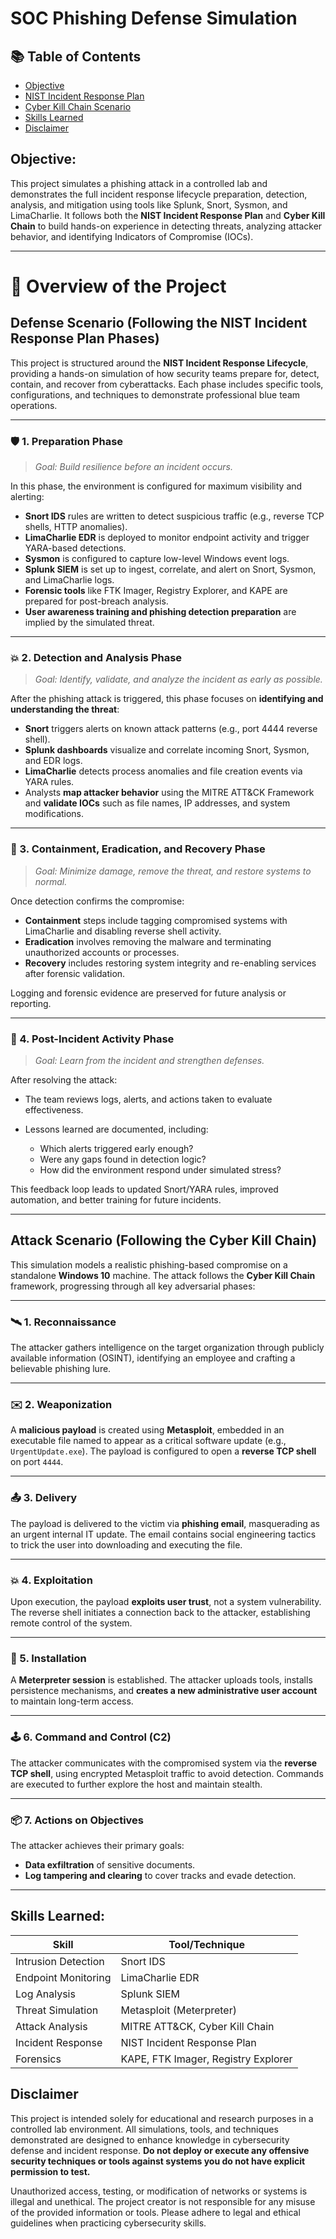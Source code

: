 # SOC Phishing Defense Simulation

## 📚 Table of Contents
- [Objective](#objective)
- [NIST Incident Response Plan](#nist-incident-response-plan-phases)
- [Cyber Kill Chain Scenario](#attack-scenario-(following-the-cyber-kill-chain))
- [Skills Learned](#skills-learned)
- [Disclaimer](#disclaimer)

## Objective:

This project simulates a phishing attack in a controlled lab and demonstrates the full incident response lifecycle preparation, detection, analysis, and mitigation using tools like Splunk, Snort, Sysmon, and LimaCharlie. It follows both the **NIST Incident Response Plan** and **Cyber Kill Chain** to build hands-on experience in detecting threats, analyzing attacker behavior, and identifying Indicators of Compromise (IOCs).

---

# 🧩 Overview of the Project

## Defense Scenario (Following the NIST Incident Response Plan Phases)

This project is structured around the **NIST Incident Response Lifecycle**, providing a hands-on simulation of how security teams prepare for, detect, contain, and recover from cyberattacks. Each phase includes specific tools, configurations, and techniques to demonstrate professional blue team operations.

---

### 🛡️ 1. **Preparation Phase**

> *Goal: Build resilience before an incident occurs.*

In this phase, the environment is configured for maximum visibility and alerting:

* **Snort IDS** rules are written to detect suspicious traffic (e.g., reverse TCP shells, HTTP anomalies).
* **LimaCharlie EDR** is deployed to monitor endpoint activity and trigger YARA-based detections.
* **Sysmon** is configured to capture low-level Windows event logs.
* **Splunk SIEM** is set up to ingest, correlate, and alert on Snort, Sysmon, and LimaCharlie logs.
* **Forensic tools** like FTK Imager, Registry Explorer, and KAPE are prepared for post-breach analysis.
* **User awareness training and phishing detection preparation** are implied by the simulated threat.

---

### 💥 2. **Detection and Analysis Phase**

> *Goal: Identify, validate, and analyze the incident as early as possible.*

After the phishing attack is triggered, this phase focuses on **identifying and understanding the threat**:

* **Snort** triggers alerts on known attack patterns (e.g., port 4444 reverse shell).
* **Splunk dashboards** visualize and correlate incoming Snort, Sysmon, and EDR logs.
* **LimaCharlie** detects process anomalies and file creation events via YARA rules.
* Analysts **map attacker behavior** using the MITRE ATT\&CK Framework and **validate IOCs** such as file names, IP addresses, and system modifications.

---

### 🚨 3. **Containment, Eradication, and Recovery Phase**

> *Goal: Minimize damage, remove the threat, and restore systems to normal.*

Once detection confirms the compromise:

* **Containment** steps include tagging compromised systems with LimaCharlie and disabling reverse shell activity.
* **Eradication** involves removing the malware and terminating unauthorized accounts or processes.
* **Recovery** includes restoring system integrity and re-enabling services after forensic validation.

Logging and forensic evidence are preserved for future analysis or reporting.

---

### 📘 4. **Post-Incident Activity Phase**

> *Goal: Learn from the incident and strengthen defenses.*

After resolving the attack:

* The team reviews logs, alerts, and actions taken to evaluate effectiveness.
* Lessons learned are documented, including:

  * Which alerts triggered early enough?
  * Were any gaps found in detection logic?
  * How did the environment respond under simulated stress?

This feedback loop leads to updated Snort/YARA rules, improved automation, and better training for future incidents.

---

## Attack Scenario (Following the Cyber Kill Chain)

This simulation models a realistic phishing-based compromise on a standalone **Windows 10** machine. The attack follows the **Cyber Kill Chain** framework, progressing through all key adversarial phases:

---

### 🛰️ 1. **Reconnaissance**

The attacker gathers intelligence on the target organization through publicly available information (OSINT), identifying an employee and crafting a believable phishing lure.

---

### ✉️ 2. **Weaponization**

A **malicious payload** is created using **Metasploit**, embedded in an executable file named to appear as a critical software update (e.g., `UrgentUpdate.exe`). The payload is configured to open a **reverse TCP shell** on port `4444`.

---

### 📤 3. **Delivery**

The payload is delivered to the victim via **phishing email**, masquerading as an urgent internal IT update. The email contains social engineering tactics to trick the user into downloading and executing the file.

---

### 💥 4. **Exploitation**

Upon execution, the payload **exploits user trust**, not a system vulnerability. The reverse shell initiates a connection back to the attacker, establishing remote control of the system.

---

### 📡 5. **Installation**

A **Meterpreter session** is established. The attacker uploads tools, installs persistence mechanisms, and **creates a new administrative user account** to maintain long-term access.

---

### 🕹️ 6. **Command and Control (C2)**

The attacker communicates with the compromised system via the **reverse TCP shell**, using encrypted Metasploit traffic to avoid detection. Commands are executed to further explore the host and maintain stealth.

---

### 📦 7. **Actions on Objectives**

The attacker achieves their primary goals:

* **Data exfiltration** of sensitive documents.
* **Log tampering and clearing** to cover tracks and evade detection.

---

## Skills Learned:

| Skill               | Tool/Technique                      |
| ------------------- | ----------------------------------- |
| Intrusion Detection | Snort IDS                           |
| Endpoint Monitoring | LimaCharlie EDR                     |
| Log Analysis        | Splunk SIEM                         |
| Threat Simulation   | Metasploit (Meterpreter)            |
| Attack Analysis     | MITRE ATT\&CK, Cyber Kill Chain     |
| Incident Response   | NIST Incident Response Plan         |
| Forensics           | KAPE, FTK Imager, Registry Explorer |


## Disclaimer

This project is intended solely for educational and research purposes in a controlled lab environment. All simulations, tools, and techniques demonstrated are designed to enhance knowledge in cybersecurity defense and incident response. **Do not deploy or execute any offensive security techniques or tools against systems you do not have explicit permission to test.**

Unauthorized access, testing, or modification of networks or systems is illegal and unethical. The project creator is not responsible for any misuse of the provided information or tools. Please adhere to legal and ethical guidelines when practicing cybersecurity skills.


